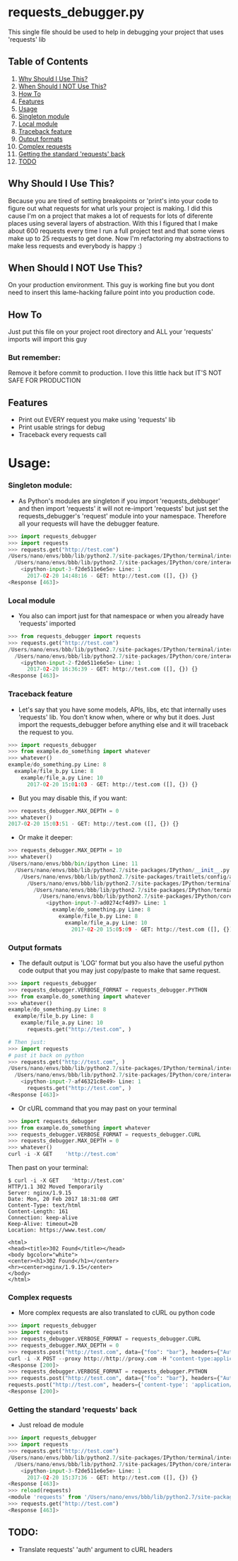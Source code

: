 # requests_debugger.py

This single file should be used to help in debugging your project that uses 'requests' lib


## Table of Contents
1. [Why Should I Use This?](#why-should-i-use-this?)
2. [When Should I NOT Use This?](#when-should-i-not-use-this)
3. [How To](#how-to)
4. [Features](#features)
5. [Usage](#usage)
  1. [Singleton module](#singleton-module)
  2. [Local module](#local-module)
  3. [Traceback feature](#traceback-feature)
  4. [Output formats](#output-formats)
  5. [Complex requests](#complex-requests)
  6. [Getting the standard 'requests' back](#getting-the-standard-requests-back)
6. [TODO](#todo)

## Why Should I Use This?

Because you are tired of setting breakpoints or 'print's into your code to figure out what requests for what urls your project is making.
I did this cause I'm on a project that makes a lot of requests for lots of diferente places using several layers of abstraction.
With this I figured that I make about 600 requests every time I run a full project test and that some views make up to 25 requests to get done. Now I'm refactoring my abstractions to make less requests and everybody is happy :)

## When Should I NOT Use This?

On your production environment. This guy is working fine but you dont need to insert this lame-hacking failure point into you production code.


## How To

Just put this file on your project root directory and ALL your 'requests' imports will import this guy

### But remember:

Remove it before commit to production. I love this little hack but IT'S NOT SAFE FOR PRODUCTION


## Features

- Print out EVERY request you make using 'requests' lib
- Print usable strings for debug
- Traceback every requests call

# Usage:

### Singleton module:
- As Python's modules are singleton if you import 'requests_debbuger' and then import 'requests' it will not re-import 'requests' but just set the requests_debugger's 'request' module into your namespace. Therefore all your requests will have the debugger feature.

```python
>>> import requests_debugger
>>> import requests
>>> requests.get("http://test.com")
/Users/nano/envs/bbb/lib/python2.7/site-packages/IPython/terminal/interactiveshell.py Line: 431
  /Users/nano/envs/bbb/lib/python2.7/site-packages/IPython/core/interactiveshell.py Line: 2881
    <ipython-input-3-f2de511e6e5e> Line: 1
      2017-02-20 14:48:16 - GET: http://test.com ([], {}) {}
<Response [463]>
```

### Local module
- You also can import just for that namespace or when you already have 'requests' imported

```python
>>> from requests_debugger import requests
>>> requests.get("http://test.com")
/Users/nano/envs/bbb/lib/python2.7/site-packages/IPython/terminal/interactiveshell.py Line: 431
  /Users/nano/envs/bbb/lib/python2.7/site-packages/IPython/core/interactiveshell.py Line: 2881
    <ipython-input-2-f2de511e6e5e> Line: 1
      2017-02-20 16:36:39 - GET: http://test.com ([], {}) {}
<Response [463]>
```

### Traceback feature
- Let's say that you have some models, APIs, libs, etc that internally uses 'requests' lib. You don't know when, where or why but it does. Just import the requests_debugger before anything else and it will traceback the request to you.

```python
>>> import requests_debugger
>>> from example.do_something import whatever
>>> whatever()
example/do_something.py Line: 8
  example/file_b.py Line: 8
    example/file_a.py Line: 10
      2017-02-20 15:01:03 - GET: http://test.com ([], {}) {}
```

- But you may disable this, if you want:

```python
>>> requests_debugger.MAX_DEPTH = 0
>>> whatever()
2017-02-20 15:03:51 - GET: http://test.com ([], {}) {}
```

- Or make it deeper:

```python
>>> requests_debugger.MAX_DEPTH = 10
>>> whatever()
/Users/nano/envs/bbb/bin/ipython Line: 11
  /Users/nano/envs/bbb/lib/python2.7/site-packages/IPython/__init__.py Line: 119
    /Users/nano/envs/bbb/lib/python2.7/site-packages/traitlets/config/application.py Line: 658
      /Users/nano/envs/bbb/lib/python2.7/site-packages/IPython/terminal/ipapp.py Line: 348
        /Users/nano/envs/bbb/lib/python2.7/site-packages/IPython/terminal/interactiveshell.py Line: 431
          /Users/nano/envs/bbb/lib/python2.7/site-packages/IPython/core/interactiveshell.py Line: 2881
            <ipython-input-7-ad0274cf4d97> Line: 1
              example/do_something.py Line: 8
                example/file_b.py Line: 8
                  example/file_a.py Line: 10
                    2017-02-20 15:05:09 - GET: http://test.com ([], {}) {}

```

### Output formats
- The default output is 'LOG' format but you also have the useful python code output that you may just copy/paste to make that same request.

```python
>>> import requests_debugger
>>> requests_debugger.VERBOSE_FORMAT = requests_debugger.PYTHON
>>> from example.do_something import whatever
>>> whatever()
example/do_something.py Line: 8
  example/file_b.py Line: 8
    example/file_a.py Line: 10
      requests.get("http://test.com", )

# Then just:
>>> import requests
# past it back on python
>>> requests.get("http://test.com", )
/Users/nano/envs/bbb/lib/python2.7/site-packages/IPython/terminal/interactiveshell.py Line: 431
  /Users/nano/envs/bbb/lib/python2.7/site-packages/IPython/core/interactiveshell.py Line: 2881
    <ipython-input-7-af46321c8e49> Line: 1
      requests.get("http://test.com", )
<Response [463]>
```

- Or cURL command that you may past on your terminal

```python
>>> import requests_debugger
>>> from example.do_something import whatever
>>> requests_debugger.VERBOSE_FORMAT = requests_debugger.CURL
>>> requests_debugger.MAX_DEPTH = 0
>>> whatever()
curl -i -X GET    'http://test.com'
```
Then past on your terminal:
```shell
$ curl -i -X GET    'http://test.com'
HTTP/1.1 302 Moved Temporarily
Server: nginx/1.9.15
Date: Mon, 20 Feb 2017 18:31:08 GMT
Content-Type: text/html
Content-Length: 161
Connection: keep-alive
Keep-Alive: timeout=20
Location: https://www.test.com/

<html>
<head><title>302 Found</title></head>
<body bgcolor="white">
<center><h1>302 Found</h1></center>
<hr><center>nginx/1.9.15</center>
</body>
</html>
```

### Complex requests
- More complex requests are also translated to cURL ou python code
```python
>>> import requests_debugger
>>> import requests
>>> requests_debugger.VERBOSE_FORMAT = requests_debugger.CURL
>>> requests_debugger.MAX_DEPTH = 0
>>> requests.post("http://test.com", data={"foo": "bar"}, headers={"Authorization": "Basic IUYihda", 'content-type': 'application/json'}, proxies={"http": "http://proxy.com"}, cookies={"bar": "foo"})
curl -i -X POST --proxy http://http://proxy.com -H "content-type:application/json" -H "Authorization:Basic IUYihda" -H "Cookie:bar=foo" -d '{"foo": "bar"}' 'http://test.com'
<Response [200]>
>>> requests_debugger.VERBOSE_FORMAT = requests_debugger.PYTHON
>>> requests.post("http://test.com", data={"foo": "bar"}, headers={"Authorization": "Basic IUYihda", 'content-type': 'application/json'}, proxies={"http": "http://proxy.com"}, cookies={"bar": "foo"})
requests.post("http://test.com", headers={'content-type': 'application/json', 'Authorization': 'Basic IUYihda'}, cookies={'bar': 'foo'}, proxies={'http': 'http://proxy.com'}, data={'foo': 'bar'})
<Response [200]>
```

### Getting the standard 'requests' back
- Just reload de module
```python
>>> import requests_debugger
>>> import requests
>>> requests.get("http://test.com")
/Users/nano/envs/bbb/lib/python2.7/site-packages/IPython/terminal/interactiveshell.py Line: 431
  /Users/nano/envs/bbb/lib/python2.7/site-packages/IPython/core/interactiveshell.py Line: 2881
    <ipython-input-3-f2de511e6e5e> Line: 1
      2017-02-20 15:37:36 - GET: http://test.com ([], {}) {}
<Response [463]>
>>> reload(requests)
<module 'requests' from '/Users/nano/envs/bbb/lib/python2.7/site-packages/requests/__init__.pyc'>
>>> requests.get("http://test.com")
<Response [463]>
```

## TODO:
- Translate requests' 'auth' argument to cURL headers